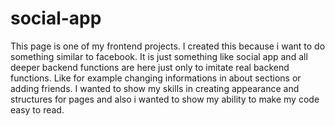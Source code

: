 # social-app
This page is one of my frontend projects. I created this because i want to do something similar to facebook. It is just something like social app and all deeper backend functions are here just only to imitate real backend functions. Like for example changing informations in about sections or adding friends. I wanted to show my skills in creating appearance and structures for pages and also i wanted to show my ability to make my code easy to read.